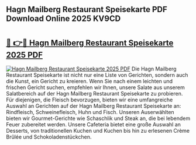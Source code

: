 ## Hagn Mailberg Restaurant Speisekarte PDF Download Online 2025 KV9CD

# <h2><a href="http://gccceg.nevu.top/?p=Hagn+Mailberg+Restaurant+Speisekarte">🔗 👉🔴 Hagn Mailberg Restaurant Speisekarte 2025 PDF</a></h2>

[![Hagn Mailberg Restaurant Speisekarte 2025 PDF](https://i.imgur.com/dBaPXMq.png)](http://gccceg.nevu.top/?p=Hagn+Mailberg+Restaurant+Speisekarte)
Die Hagn Mailberg Restaurant Speisekarte ist nicht nur eine Liste von Gerichten, sondern auch die Kunst, ein Gericht zu kreieren. Wenn Sie nach einem leichten und frischen Gericht suchen, empfehlen wir Ihnen, unsere Salate aus unserem Salatbereich auf der Hagn Mailberg Restaurant Speisekarte zu probieren. Für diejenigen, die Fleisch bevorzugen, bieten wir eine umfangreiche Auswahl an Gerichten auf der Hagn Mailberg Restaurant Speisekarte an: Rindfleisch, Schweinefleisch, Huhn und Fisch. Unseren Auserwählten bieten wir Gourmet-Gerichte wie Schaschlik und Steak an, die bei lebendem Feuer zubereitet werden. Unsere Cafeteria bietet eine große Auswahl an Desserts, von traditionellen Kuchen und Kuchen bis hin zu erlesenen Crème Brûlée und Schokoladenstückchen.
